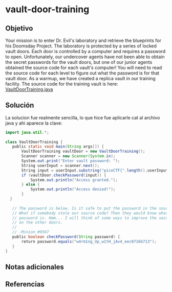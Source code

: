 #  vault-door-training

## Objetivo
Your mission is to enter Dr. Evil's laboratory and retrieve the blueprints for his Doomsday Project. The laboratory is protected by a series of locked vault doors. Each door is controlled by a computer and requires a password to open. Unfortunately, our undercover agents have not been able to obtain the secret passwords for the vault doors, but one of our junior agents obtained the source code for each vault's computer! You will need to read the source code for each level to figure out what the password is for that vault door. As a warmup, we have created a replica vault in our training facility. The source code for the training vault is here: [VaultDoorTraining.java](https://jupiter.challenges.picoctf.org/static/1afdf83322ee9c0040f8e3a3c047e18b/VaultDoorTraining.java)

## Solución
La solucion fue realmente sencilla, lo que hice fue aplicarle cat al archivo java y ahi aparece la clave:
```java
import java.util.*;  
  
class VaultDoorTraining {  
   public static void main(String args[]) {  
       VaultDoorTraining vaultDoor = new VaultDoorTraining();  
       Scanner scanner = new Scanner(System.in);    
       System.out.print("Enter vault password: ");  
       String userInput = scanner.next();  
       String input = userInput.substring("picoCTF{".length(),userInput.length()-1);  
       if (vaultDoor.checkPassword(input)) {  
           System.out.println("Access granted.");  
       } else {  
           System.out.println("Access denied!");  
       }  
  }  
  
   // The password is below. Is it safe to put the password in the source code?  
   // What if somebody stole our source code? Then they would know what our  
   // password is. Hmm... I will think of some ways to improve the security  
   // on the other doors.  
   //  
   // -Minion #9567  
   public boolean checkPassword(String password) {  
       return password.equals("w4rm1ng_Up_w1tH_jAv4_eec0716b713");  
   }  
}
```


## Notas adicionales


## Referencias